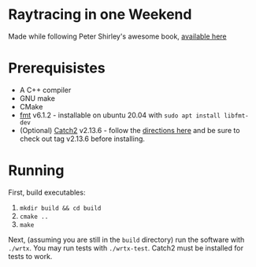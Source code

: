 # Raytracing in one Weekend

Made while following Peter Shirley's awesome
book, [available here](https://raytracing.github.io/)

# Prerequisistes

- A C++ compiler
- GNU make
- CMake
- [fmt](https://github.com/fmtlib/fmt) v6.1.2 - installable on ubuntu 20.04 
  with `sudo apt install libfmt-dev`
- (Optional) [Catch2](https://github.com/catchorg/Catch2) v2.13.6 - follow 
  the [directions here](https://github.com/catchorg/Catch2/blob/v2.x/docs/cmake-integration.md#installing-catch2-from-git-repository) and be 
  sure to check out tag v2.13.6 before installing.

# Running

First, build executables:

1. `mkdir build && cd build`
3. `cmake ..`
4. `make`

Next, (assuming you are still in the `build` directory) run the software with
`./wrtx`. You may run tests with `./wrtx-test`. Catch2 must be installed
for tests to work.
 